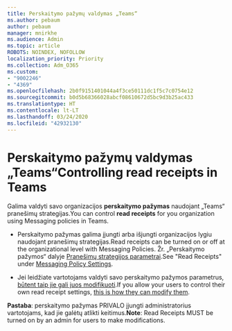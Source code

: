```yaml
---
title: Perskaitymo pažymų valdymas „Teams“
ms.author: pebaum
author: pebaum
manager: mnirkhe
ms.audience: Admin
ms.topic: article
ROBOTS: NOINDEX, NOFOLLOW
localization_priority: Priority
ms.collection: Adm_O365
ms.custom:
- "9002246"
- "4369"
ms.openlocfilehash: 2b0f9151401044a4f3ce50111dc1f5c7c0754e12
ms.sourcegitcommit: b0d5b68366028abcf08610672d5bc9d3b25ac433
ms.translationtype: HT
ms.contentlocale: lt-LT
ms.lasthandoff: 03/24/2020
ms.locfileid: "42932130"
---
```

# <a name="controlling-read-receipts-in-teams"></a><span data-ttu-id="fbbd1-102">Perskaitymo pažymų valdymas „Teams“</span><span class="sxs-lookup"><span data-stu-id="fbbd1-102">Controlling read receipts in Teams</span></span>

<span data-ttu-id="fbbd1-103">Galima valdyti savo organizacijos **perskaitymo pažymas** naudojant „Teams“ pranešimų strategijas.</span><span class="sxs-lookup"><span data-stu-id="fbbd1-103">You can control **read receipts** for you organization using Messaging policies in Teams.</span></span>

- <span data-ttu-id="fbbd1-104">Perskaitymo pažymas galima įjungti arba išjungti organizacijos lygiu naudojant pranešimų strategijas.</span><span class="sxs-lookup"><span data-stu-id="fbbd1-104">Read receipts can be turned on or off at the organizational level with Messaging Policies.</span></span> <span data-ttu-id="fbbd1-105">Žr. „Perskaitymo pažymos“ dalyje [Pranešimų strategijos parametrai](https://docs.microsoft.com/microsoftteams/messaging-policies-in-teams#messaging-policy-settings).</span><span class="sxs-lookup"><span data-stu-id="fbbd1-105">See "Read Receipts" under [Messaging Policy Settings](https://docs.microsoft.com/microsoftteams/messaging-policies-in-teams#messaging-policy-settings).</span></span>

- <span data-ttu-id="fbbd1-106">Jei leidžiate vartotojams valdyti savo perskaitymo pažymos parametrus, [būtent taip jie gali juos modifikuoti](https://docs.microsoft.com/microsoftteams/messaging-policies-in-teams#messaging-policy-settings).</span><span class="sxs-lookup"><span data-stu-id="fbbd1-106">If you allow your users to control their own read receipt settings, [this is how they can modify them](https://docs.microsoft.com/microsoftteams/messaging-policies-in-teams#messaging-policy-settings).</span></span> 

<span data-ttu-id="fbbd1-107">**Pastaba**: perskaitymo pažymas PRIVALO įjungti administratorius vartotojams, kad jie galėtų atlikti keitimus.</span><span class="sxs-lookup"><span data-stu-id="fbbd1-107">**Note**: Read Receipts MUST be turned on by an admin for users to make modifications.</span></span>
